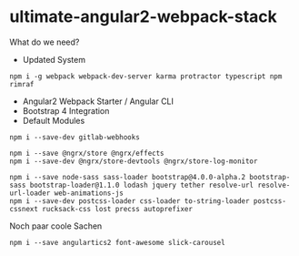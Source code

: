 # ultimate-angular2-webpack-stack

What do we need?
- Updated System
```
npm i -g webpack webpack-dev-server karma protractor typescript npm rimraf 
```

- Angular2 Webpack Starter / Angular CLI
- Bootstrap 4 Integration
- Default Modules
```
npm i --save-dev gitlab-webhooks 

npm i --save @ngrx/store @ngrx/effects
npm i --save-dev @ngrx/store-devtools @ngrx/store-log-monitor

npm i --save node-sass sass-loader bootstrap@4.0.0-alpha.2 bootstrap-sass bootstrap-loader@1.1.0 lodash jquery tether resolve-url resolve-url-loader web-animations-js
npm i --save-dev postcss-loader css-loader to-string-loader postcss-cssnext rucksack-css lost precss autoprefixer
```

Noch paar coole Sachen
```
npm i --save angulartics2 font-awesome slick-carousel
```
